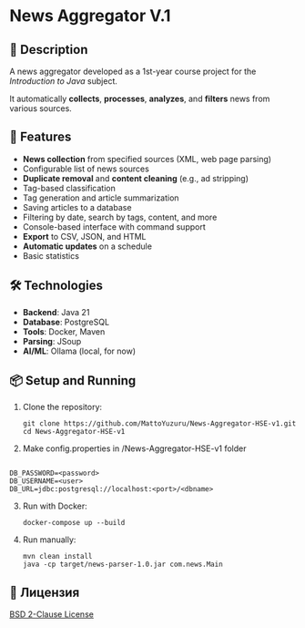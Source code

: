 # News Aggregator V.1

## 📌 Description

A news aggregator developed as a 1st-year course project for the *Introduction to Java* subject.

It automatically **collects**, **processes**, **analyzes**, and **filters** news from various sources.

## 🚀 Features
- **News collection** from specified sources (XML, web page parsing)
- Configurable list of news sources
- **Duplicate removal** and **content cleaning** (e.g., ad stripping)
- Tag-based classification
- Tag generation and article summarization
- Saving articles to a database
- Filtering by date, search by tags, content, and more
- Console-based interface with command support
- **Export** to CSV, JSON, and HTML
- **Automatic updates** on a schedule
- Basic statistics

## 🛠️ Technologies

- **Backend**: Java 21
- **Database**: PostgreSQL
- **Tools**: Docker, Maven
- **Parsing**: JSoup
- **AI/ML**: Ollama (local, for now)

## 📦 Setup and Running

1. Clone the repository:
   ```shell
   git clone https://github.com/MattoYuzuru/News-Aggregator-HSE-v1.git
   cd News-Aggregator-HSE-v1
   ```
   
2. Make config.properties in /News-Aggregator-HSE-v1 folder

```shell

DB_PASSWORD=<password>
DB_USERNAME=<user>
DB_URL=jdbc:postgresql://localhost:<port>/<dbname>
```

3. Run with Docker:
    ```shell
    docker-compose up --build
    ```

4. Run manually:

   ```shell
   mvn clean install
   java -cp target/news-parser-1.0.jar com.news.Main
   ```

## 📝 Лицензия
[BSD 2-Clause License](LICENSE)